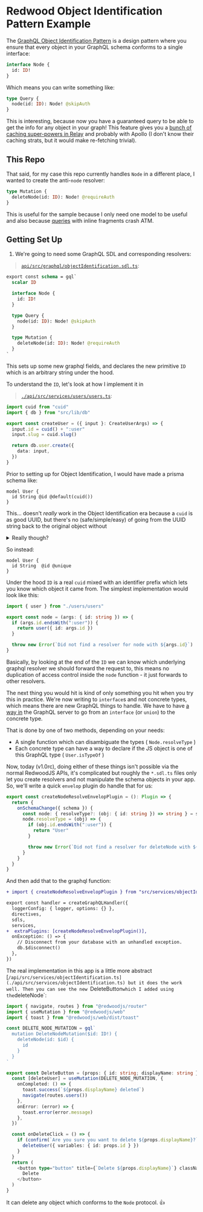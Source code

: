 # Redwood Object Identification Pattern Example

The [GraphQL Object Identification Pattern](https://relay.dev/graphql/objectidentification.htm) is a design pattern where you ensure that every object in your GraphQL schema conforms to a single interface:

```graphql
interface Node {
  id: ID!
}
```

Which means you can write something like:

```graphql
type Query {
  node(id: ID): Node! @skipAuth
}
```

This is interesting, because now you have a guaranteed query to be able to get the info for any object in your graph! This feature gives you a [bunch of caching super-powers in Relay](https://relay.dev/docs/guided-tour/reusing-cached-data/) and probably with Apollo (I don't know their caching strats, but it would make re-fetching trivial).

## This Repo

That said, for my case this repo currently handles `Node` in a different place, I wanted to create the anti-`node` resolver:

```graphql
type Mutation {
  deleteNode(id: ID): Node! @requireAuth
}
```

This is useful for the sample because I only need one model to be useful and also because [queries](https://github.com/redwoodjs/redwood/issues/3873) with inline fragments crash ATM.

## Getting Set Up

1. We're going to need some GraphQL SDL and corresponding resolvers:

> [`api/src/graphql/objectIdentification.sdl.ts`](./api/src/graphql/objectIdentification.sdl.ts):

```graphql
export const schema = gql`
  scalar ID

  interface Node {
    id: ID!
  }

  type Query {
    node(id: ID): Node! @skipAuth
  }

  type Mutation {
    deleteNode(id: ID): Node! @requireAuth
  }
`
```

This sets up some new graphql fields, and declares the new primitive `ID` which is an arbitrary string under the hood.

To understand the `ID`, let's look at how I implement it in

> [`./api/src/services/users/users.ts`](./api/src/services/users/users.ts):
```ts
import cuid from "cuid"
import { db } from "src/lib/db"

export const createUser = ({ input }: CreateUserArgs) => {
  input.id = cuid() + ":user"
  input.slug = cuid.slug()

  return db.user.create({
    data: input,
  })
}
```

Prior to setting up for Object Identification, I would have made a prisma schema like:

```prisma
model User {
  id String @id @default(cuid())
}
```

This... doesn't _really_ work in the Object Identification era because a `cuid` is as good UUID, but there's no (safe/simple/easy) of going from the UUID string back to the original object without

<details>
  <summary markdown="span">Really though?</summary>

I had a few ideas for this, starting with making an object-identification query that looks in all potential db tables via a custom query... That's a bit dangerous and then you need to figure out which table you found the object in and _then_ start thinking about that objects access rights. That's tricky.

Another alternative I explored was having prisma generate a `dbID` via  `dbID String @id @default(cuid())` then have a postgres function run on a row write to generate an `id` with the suffix indicating the type. This kinda worked, but was a bit meh. At that point I gave up on letting prisma handle it at all.

So I recommend having a totally globally unique `id` via a cuid + prefix, and then have a `slug` if you ever need to present it to the user via a URL.

To handle this case, I've been using this for resolving a single item:

```ts
export const user = async (args: { id: string }) => {
  // Allow looking up with the same function with either slug or id
  const query = args.id.length > 10 ? { id: args.id } : { slug: args.id }
  const user = await db.user.findUnique({ where: query })

  return user
}
```

Which allows you to resolve a user with either `slug` or `id`.

</details>

So instead:

```prisma
model User {
  id String  @id @unique
}
```

Under the hood `ID` is a real `cuid` mixed with an identifier prefix which lets you know which object it came from. The simplest implementation would look like this:

```ts
import { user } from "./users/users"

export const node = (args: { id: string }) => {
  if (args.id.endsWith(":user")) {
    return user({ id: args.id })
  }

  throw new Error(`Did not find a resolver for node with ${args.id}`)
}
```

Basically, by looking at the end of the `ID` we can know which underlying graphql resolver we should forward the request to, this means no duplication of access control inside the `node` function - it just forwards to other resolvers.

The next thing you would hit is kind of only something you hit when you try this in practice. We're now writing to `interface`s and not concrete types, which means there are new GraphQL things to handle. We have to have [a way in](https://github.com/graphql/graphql-js/issues/876#issuecomment-304398882) the GraphQL server to go from an `interface` (or `union`) to the concrete type.

That is done by one of two methods, depending on your needs:

- A single function which can disambiguate the types ( `Node.resolveType` )
- Each concrete type can have a way to declare if the JS object is one of this GraphQL type ( `User.isTypeOf` )

Now, today (v1.0rc), doing either of these things isn't possible via the normal RedwoodJS APIs, it's complicated but roughly the `*.sdl.ts` files only let you create resolvers and not manipulate the schema objects in your app. So, we'll write a quick `envelop` plugin do handle that for us:

```ts
export const createNodeResolveEnvelopPlugin = (): Plugin => {
  return {
    onSchemaChange({ schema }) {
      const node: { resolveType?: (obj: { id: string }) => string } = schema.getType("Node") as unknown
      node.resolveType = (obj) => {
        if (obj.id.endsWith(":user")) {
          return "User"
        }

        throw new Error(`Did not find a resolver for deleteNode with ${args.id}`)
      }
    }
  }
}

```

And then add that to the graphql function:

```diff
+ import { createNodeResolveEnvelopPlugin } from "src/services/objectIdentification"

export const handler = createGraphQLHandler({
  loggerConfig: { logger, options: {} },
  directives,
  sdls,
  services,
+  extraPlugins: [createNodeResolveEnvelopPlugin()],
  onException: () => {
    // Disconnect from your database with an unhandled exception.
    db.$disconnect()
  },
})

```

The real implementation in this app is a little more abstract [`/api/src/services/objectIdentification.ts](./api/src/services/objectIdentification.ts) but it does the work well. Then you can see the new `DeleteButton` which I added using the `deleteNode`:

```ts
import { navigate, routes } from "@redwoodjs/router"
import { useMutation } from "@redwoodjs/web"
import { toast } from "@redwoodjs/web/dist/toast"

const DELETE_NODE_MUTATION = gql`
  mutation DeleteNodeMutation($id: ID!) {
    deleteNode(id: $id) {
      id
    }
  }
`

export const DeleteButton = (props: { id: string; displayName: string }) => {
  const [deleteUser] = useMutation(DELETE_NODE_MUTATION, {
    onCompleted: () => {
      toast.success(`${props.displayName} deleted`)
      navigate(routes.users())
    },
    onError: (error) => {
      toast.error(error.message)
    },
  })

  const onDeleteClick = () => {
    if (confirm(`Are you sure you want to delete ${props.displayName}?`)) {
      deleteUser({ variables: { id: props.id } })
    }
  }
  return (
    <button type="button" title={`Delete ${props.displayName}`} className="rw-button rw-button-small rw-button-red" onClick={onDeleteClick}>
      Delete
    </button>
  )
}
```

It can delete any object which conforms to the `Node` protocol. :+1:

